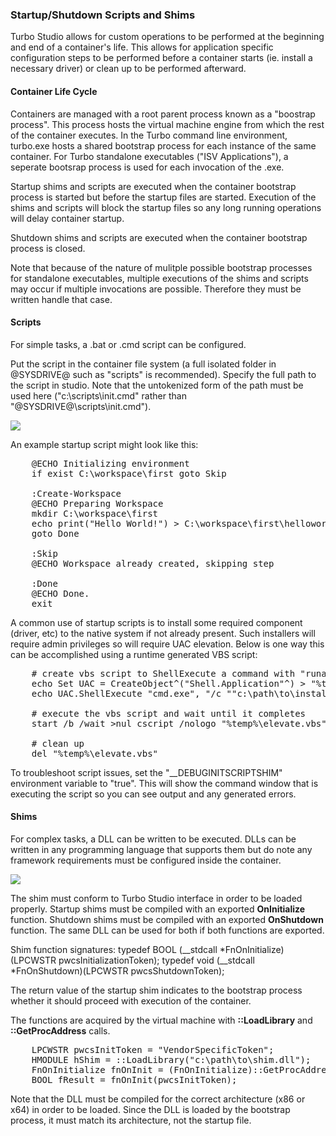 ### Startup/Shutdown Scripts and Shims

Turbo Studio allows for custom operations to be performed at the beginning and end of a container's life. This allows for application specific configuration steps to be performed before a container starts (ie. install a necessary driver) or clean up to be performed afterward.

#### Container Life Cycle

Containers are managed with a root parent process known as a "boostrap process". This process hosts the virtual machine engine from which the rest of the container executes. In the Turbo command line environment, turbo.exe hosts a shared bootstrap process for each instance of the same container. For Turbo standalone executables ("ISV Applications"), a seperate bootsrap process is used for each invocation of the .exe.

Startup shims and scripts are executed when the container bootstrap process is started but before the startup files are started. Execution of the shims and scripts will block the startup files so any long running operations will delay container startup.

Shutdown shims and scripts are executed when the container bootstrap process is closed. 

Note that because of the nature of mulitple possible bootstrap processes for standalone executables, multiple executions of the shims and scripts may occur if multiple invocations are possible. Therefore they must be written handle that case.

#### Scripts

For simple tasks, a .bat or .cmd script can be configured. 

Put the script in the container file system (a full isolated folder in @SYSDRIVE@ such as "scripts" is recommended). Specify the full path to the script in studio. Note that the untokenized form of the path must be used here ("c:\scripts\init.cmd" rather than "@SYSDRIVE@\scripts\init.cmd").

![](/docs/building/working_with_turbo_studio/script1.png)

An example startup script might look like this:
<pre>
    @ECHO Initializing environment
    if exist C:\workspace\first goto Skip
    
    :Create-Workspace
    @ECHO Preparing Workspace
    mkdir C:\workspace\first
    echo print("Hello World!") > C:\workspace\first\helloworld.py
    goto Done
    
    :Skip
    @ECHO Workspace already created, skipping step
    
    :Done
    @ECHO Done.    
    exit
</pre>

A common use of startup scripts is to install some required component (driver, etc) to the native system if not already present. Such installers will require admin privileges so will require UAC elevation. Below is one way this can be accomplished using a runtime generated VBS script:
<pre>
    # create vbs script to ShellExecute a command with "runas" verb to show the UAC prompt if required
    echo Set UAC = CreateObject^("Shell.Application"^) > "%temp%\elevate.vbs"
    echo UAC.ShellExecute "cmd.exe", "/c ""c:\path\to\installer.exe", "", "runas", 1 >> "%temp%\elevate.vbs"
    
    # execute the vbs script and wait until it completes
    start /b /wait >nul cscript /nologo "%temp%\elevate.vbs" 2>&1
    
    # clean up
    del "%temp%\elevate.vbs"
</pre> 

To troubleshoot script issues, set the "__DEBUGINITSCRIPTSHIM" environment variable to "true". This will show the command window that is executing the script so you can see output and any generated errors.

#### Shims
For complex tasks, a DLL can be written to be executed. DLLs can be written in any programming language that supports them but do note any framework requirements must be configured inside the container. 

![](/docs/building/working_with_turbo_studio/shim1.png)

The shim must conform to Turbo Studio interface in order to be loaded properly. Startup shims must be compiled with an exported <b>OnInitialize</b> function. Shutdown shims must be compiled with an exported <b>OnShutdown</b> function. The same DLL can be used for both if both functions are exported.

Shim function signatures:
typedef BOOL (__stdcall *FnOnInitialize) (LPCWSTR pwcsInitializationToken);
typedef void (__stdcall *FnOnShutdown)(LPCWSTR pwcsShutdownToken);

The return value of the startup shim indicates to the bootstrap process whether it should proceed with execution of the container.

The functions are acquired by the virtual machine with <b>::LoadLibrary</b> and <b>::GetProcAddress</b> calls. 

<pre>
    LPCWSTR pwcsInitToken = "VendorSpecificToken";
    HMODULE hShim = ::LoadLibrary("c:\path\to\shim.dll");
    FnOnInitialize fnOnInit = (FnOnInitialize)::GetProcAddress(hShim, "OnInitialize");
    BOOL fResult = fnOnInit(pwcsInitToken);
</pre>

Note that the DLL must be compiled for the correct architecture (x86 or x64) in order to be loaded. Since the DLL is loaded by the bootstrap process, it must match its architecture, not the startup file.
